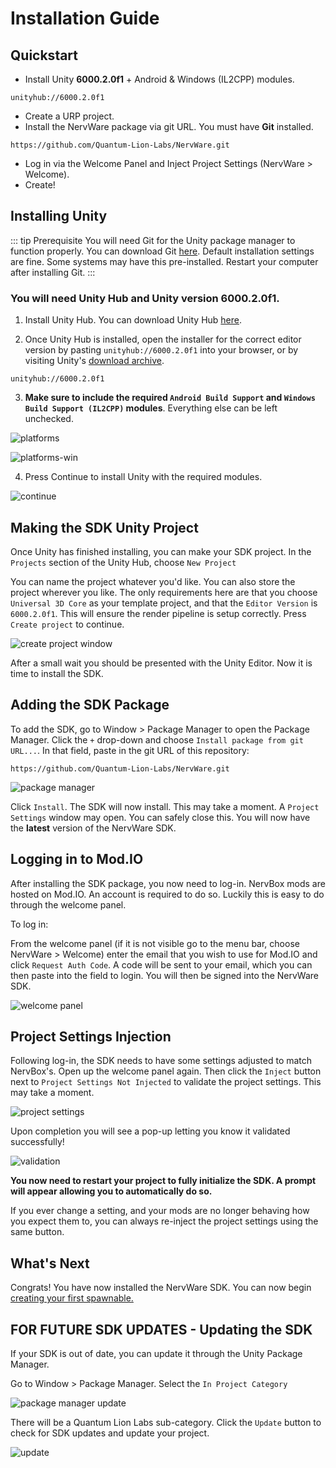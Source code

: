 # Installation Guide

## Quickstart

* Install Unity **6000.2.0f1** + Android & Windows (IL2CPP) modules.
```
unityhub://6000.2.0f1
```
* Create a URP project. 
* Install the NervWare package via git URL. You must have **Git** installed.
```
https://github.com/Quantum-Lion-Labs/NervWare.git
```
* Log in via the Welcome Panel and Inject Project Settings (NervWare > Welcome).
* Create!

## Installing Unity

::: tip Prerequisite
You will need Git for the Unity package manager to function properly. You can download Git [here](https://git-scm.com/downloads/). Default installation settings are fine. Some systems may have this pre-installed. Restart your computer after installing Git.
:::

### You will need Unity Hub and Unity version 6000.2.0f1.

1. Install Unity Hub. You can download Unity Hub [here](https://unity.com/download).

2. Once Unity Hub is installed, open the installer for the correct editor version by pasting `unityhub://6000.2.0f1` into your browser, or by visiting Unity's [download archive](https://unity.com/releases/editor/archive).
```
unityhub://6000.2.0f1
```

3. **Make sure to include the required `Android Build Support` and `Windows Build Support (IL2CPP)` modules**. Everything else can be left unchecked.

![platforms](images/installation/802db1de-b487-418c-8b97-5c7aa609f187-1.png)

![platforms-win](images/installation/03aaa654-b994-4454-a2c2-d234e709f95c.png)

4. Press Continue to install Unity with the required modules.

![continue](images/installation/56901fd3-ea36-487f-bd82-3d215dd05f27.png)


## Making the SDK Unity Project
Once Unity has finished installing, you can make your SDK project. In the `Projects` section of the Unity Hub, choose `New Project`

You can name the project whatever you'd like. You can also store the project wherever you like. The only requirements here are that you choose `Universal 3D Core` as your template project, and that the `Editor Version` is `6000.2.0f1`. This will ensure the render pipeline is setup correctly. Press `Create project` to continue.

![create project window](images/installation/f6c297bc-8dfe-46d8-87a6-971abda42203.png)

After a small wait you should be presented with the Unity Editor. Now it is time to install the SDK.

## Adding the SDK Package

To add the SDK, go to Window > Package Manager to open the Package Manager. Click the `+` drop-down and choose `Install package from git URL...`. In that field, paste in the git URL of this repository:
```
https://github.com/Quantum-Lion-Labs/NervWare.git
```
![package manager](images/installation/524ae4ec-b7d4-4439-8f64-af554d059848.png)

Click `Install`. The SDK will now install. This may take a moment. A `Project Settings` window may open. You can safely close this. You will now have the **latest** version of the NervWare SDK.

## Logging in to Mod.IO
After installing the SDK package, you now need to log-in. NervBox mods are hosted on Mod.IO. An account is required to do so. Luckily this is easy to do through the welcome panel.

To log in:

From the welcome panel (if it is not visible go to the menu bar, choose NervWare > Welcome) enter the email that you wish to use for Mod.IO and click `Request Auth Code`. A code will be sent to your email, which you can then paste into the field to login. You will then be signed into the NervWare SDK.

![welcome panel](images/installation/1ff60c10-c63c-4124-9356-39df0d9c37b3.png)

## Project Settings Injection
Following log-in, the SDK needs to have some settings adjusted to match NervBox's. Open up the welcome panel again. Then click the `Inject` button next to `Project Settings Not Injected` to validate the project settings. This may take a moment.

![project settings](images/installation/9cce8ff3-adab-4ae0-bf6c-4b0decd77175.png)

Upon completion you will see a pop-up letting you know it validated successfully!

![validation](images/installation/768d0d49-5258-4afe-899d-0b099f5460d8.png)

**You now need to restart your project to fully initialize the SDK. A prompt will appear allowing you to automatically do so.**

If you ever change a setting, and your mods are no longer behaving how you expect them to, you can always re-inject the project settings using the same button.

## What's Next
Congrats! You have now installed the NervWare SDK. You can now begin [creating your first spawnable.](/spawnable.md)

## FOR FUTURE SDK UPDATES - Updating the SDK
If your SDK is out of date, you can update it through the Unity Package Manager.

Go to Window > Package Manager. Select the `In Project Category`

![package manager update](images/installation/55f62a4f-07e5-4e3e-9f50-3acecd030b83.png)

There will be a Quantum Lion Labs sub-category. Click the `Update` button to check for SDK updates and update your project.

![update](images/installation/16ada3b4-4548-4858-8082-a3fc2e694c4c.png)